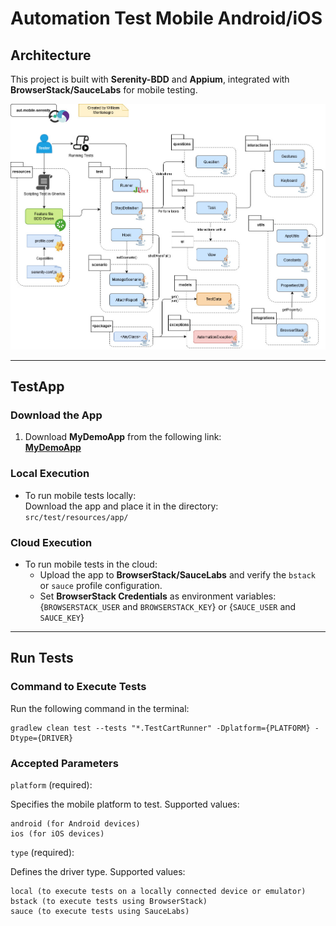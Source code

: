 # Automation Test Mobile Android/iOS

## Architecture

This project is built with **Serenity-BDD** and **Appium**, integrated with **BrowserStack/SauceLabs** for mobile testing.

![Architecture](docs/arq-aut-mobile-serenity.jpg)

---

## TestApp

### Download the App

1. Download **MyDemoApp** from the following link:  
   [**MyDemoApp**](https://github.com/saucelabs/my-demo-app-rn/releases/)

### Local Execution

- To run mobile tests locally:  
  Download the app and place it in the directory:  
  `src/test/resources/app/`

### Cloud Execution

- To run mobile tests in the cloud:  
  - Upload the app to **BrowserStack/SauceLabs** and verify the `bstack` or `sauce` profile configuration.
  - Set **BrowserStack Credentials** as environment variables: {`BROWSERSTACK_USER` and `BROWSERSTACK_KEY`} or {`SAUCE_USER` and `SAUCE_KEY`}

---

## Run Tests

### Command to Execute Tests

Run the following command in the terminal:

```
gradlew clean test --tests "*.TestCartRunner" -Dplatform={PLATFORM} -Dtype={DRIVER}
```

### Accepted Parameters

`platform` (required):

Specifies the mobile platform to test. Supported values:

```
android (for Android devices)
ios (for iOS devices)
```

`type` (required):

Defines the driver type. Supported values:

```
local (to execute tests on a locally connected device or emulator)
bstack (to execute tests using BrowserStack)
sauce (to execute tests using SauceLabs)
```